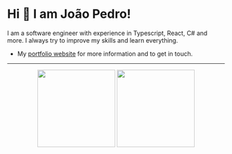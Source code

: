 # Hi 👋 I am João Pedro! 
I am a software engineer with experience in Typescript, React, C# and more. I always try to improve my skills and learn everything.

- My [portfolio website](https://jpedrdo.github.io/Portfolio/) for more information and to get in touch.

---

<p align="center">
  <a href="https://github.com/Jpedrdo" style="text-decoration: none;">
  <img loading="lazy" height="180em" src="https://github-readme-stats.vercel.app/api?username=Jpedrdo&show_icons=true&theme=dracula&border_radius=10px&include_all_commits=true&count_private=true"/>
  <img loading="lazy" height="180em" src="https://github-readme-stats.vercel.app/api/top-langs/?username=Jpedrdo&layout=compact&langs_count=7&theme=dracula&border_radius=10px" />
  </div>
</div>
